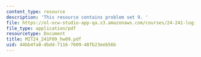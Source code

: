 ```yaml
---
content_type: resource
description: 'This resource contains problem set 9. '
file: https://ol-ocw-studio-app-qa.s3.amazonaws.com/courses/24-241-logic-i-fall-2009/44bb4fa8dbdd7116760948fb23eeb56b_MIT24_241F09_hw09.pdf
file_type: application/pdf
resourcetype: Document
title: MIT24_241F09_hw09.pdf
uid: 44bb4fa8-dbdd-7116-7609-48fb23eeb56b
---
```

